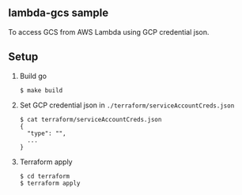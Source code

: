 ## lambda-gcs sample
To access GCS from AWS Lambda using GCP credential json.

## Setup
1. Build go
	```
	$ make build
	```

1. Set GCP credential json in `./terraform/serviceAccountCreds.json`
	```
	$ cat terraform/serviceAccountCreds.json
	{
	  "type": "",
	  ...
	}
	```

1. Terraform apply
	```
	$ cd terraform
	$ terraform apply
	```
